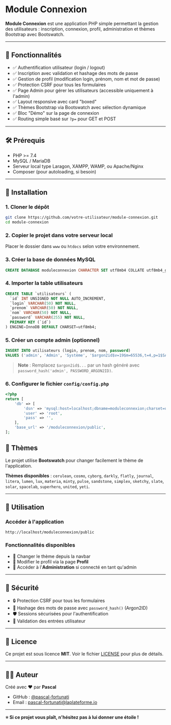 # Module Connexion

**Module Connexion** est une application PHP simple permettant la gestion des utilisateurs : inscription, connexion, profil, administration et thèmes Bootstrap avec Bootswatch.

---

## 📌 Fonctionnalités

- ✅ Authentification utilisateur (login / logout)
- ✅ Inscription avec validation et hashage des mots de passe
- ✅ Gestion de profil (modification login, prénom, nom et mot de passe)
- ✅ Protection CSRF pour tous les formulaires
- ✅ Page Admin pour gérer les utilisateurs (accessible uniquement à l'admin)
- ✅ Layout responsive avec card "boxed"
- ✅ Thèmes Bootstrap via Bootswatch avec sélection dynamique
- ✅ Bloc "Démo" sur la page de connexion
- ✅ Routing simple basé sur `?p=` pour GET et POST

---

## 🛠️ Prérequis

- PHP >= 7.4
- MySQL / MariaDB
- Serveur local type Laragon, XAMPP, WAMP, ou Apache/Nginx
- Composer (pour autoloading, si besoin)

---

## 🚀 Installation

### 1. Cloner le dépôt

```bash
git clone https://github.com/votre-utilisateur/module-connexion.git
cd module-connexion
```

### 2. Copier le projet dans votre serveur local

Placer le dossier dans `www` ou `htdocs` selon votre environnement.

### 3. Créer la base de données MySQL

```sql
CREATE DATABASE moduleconnexion CHARACTER SET utf8mb4 COLLATE utf8mb4_general_ci;
```

### 4. Importer la table utilisateurs

```sql
CREATE TABLE `utilisateurs` (
  `id` INT UNSIGNED NOT NULL AUTO_INCREMENT,
  `login` VARCHAR(50) NOT NULL,
  `prenom` VARCHAR(50) NOT NULL,
  `nom` VARCHAR(50) NOT NULL,
  `password` VARCHAR(255) NOT NULL,
  PRIMARY KEY (`id`)
) ENGINE=InnoDB DEFAULT CHARSET=utf8mb4;
```

### 5. Créer un compte admin (optionnel)

```sql
INSERT INTO utilisateurs (login, prenom, nom, password)
VALUES ('admin', 'Admin', 'Système', '$argon2id$v=19$m=65536,t=4,p=1$SALT$HASH');
```

> **Note** : Remplacez `$argon2id$...` par un hash généré avec `password_hash('admin', PASSWORD_ARGON2ID)`.

### 6. Configurer le fichier `config/config.php`

```php
<?php
return [
    'db' => [
        'dsn' => 'mysql:host=localhost;dbname=moduleconnexion;charset=utf8mb4',
        'user' => 'root',
        'pass' => '',
    ],
    'base_url' => '/moduleconnexion/public',
];
```

## 🌈 Thèmes

Le projet utilise **Bootswatch** pour changer facilement le thème de l'application.

**Thèmes disponibles** : `cerulean`, `cosmo`, `cyborg`, `darkly`, `flatly`, `journal`, `litera`, `lumen`, `lux`, `materia`, `minty`, `pulse`, `sandstone`, `simplex`, `sketchy`, `slate`, `solar`, `spacelab`, `superhero`, `united`, `yeti`.

---

## 📝 Utilisation

### Accéder à l'application

```
http://localhost/moduleconnexion/public

```

### Fonctionnalités disponibles

- 🎨 Changer le thème depuis la navbar
- 👤 Modifier le profil via la page **Profil**
- 🔧 Accéder à l'**Administration** si connecté en tant qu'admin

---

## 🔐 Sécurité

- 🔒 Protection CSRF pour tous les formulaires
- 🔑 Hashage des mots de passe avec `password_hash()` (Argon2ID)
- 🛡️ Sessions sécurisées pour l'authentification
- 🚫 Validation des entrées utilisateur

---

## 📄 Licence

Ce projet est sous licence **MIT**. Voir le fichier [LICENSE](licence) pour plus de détails.

---

## 👨‍💻 Auteur

Créé avec ❤️ par **Pascal**

- GitHub : [@pascal-fortunati](https://github.com/pascal-fortunati)
- Email : pascal-fortunati@laplateforme.io

---

**⭐ Si ce projet vous plaît, n'hésitez pas à lui donner une étoile !**
